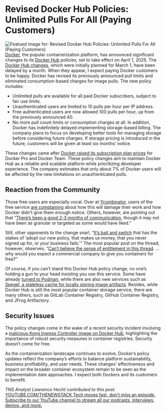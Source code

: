 # Revised Docker Hub Policies: Unlimited Pulls For All (Paying Customers)
![Featued image for: Revised Docker Hub Policies: Unlimited Pulls For All (Paying Customers)](https://cdn.thenewstack.io/media/2025/02/d92ef3a7-amie-johnson-vjxlzqi5tle-unsplash-1024x683.jpg)
[Docker](https://www.docker.com/?utm_content=inline+mention), the popular containerization platform, has announced significant changes to its [Docker Hub](https://hub.docker.com/) policies, set to take effect on April 1, 2025. The [Docker Hub changes](https://www.docker.com/blog/revisiting-docker-hub-policies-prioritizing-developer-experience/), which were initially planned for March 1, have been delayed by a month.
When they appear, I expect paying Docker customers to be happy. Docker has revised its previously announced pull limits and eliminated consumption-based charges for image pulls. The new policy includes:

- Unlimited pulls are available for all paid Docker subscribers, subject to fair use limits.
- Unauthenticated users are limited to 10 pulls per hour per IP address.
- Free authenticated users are now allowed 100 pulls per hour, up from the previously announced 40.
- No more pull count limits or consumption charges at all.
In addition, Docker has indefinitely delayed implementing storage-based billing. The company plans to focus on developing better tools for managing storage before considering future charges. If storage pricing is introduced in the future, customers will be given at least six months’ notice.

These changes came after [Docker raised its subscription plan prices](https://thenewstack.io/docker-overhauls-simplifies-subscription-plans/) for Docker Pro and Docker Team. These policy changes aim to maintain Docker Hub as a reliable and scalable platform while prioritizing developer experience. The company estimates that only about 7% of Docker users will be affected by the new limitations on unauthenticated pulls.

## Reaction from the Community
Those free users are especially vocal. Over at [Ycombinator](https://www.ycombinator.com/), users of the free service [are complaining](https://thenewstack.io/bypass-docker-hub-rate-limits-with-this-stateless-image-cache/) about how this will damage their work and how Docker didn’t give them enough notice. Others, however, are pointing out that “[There’s been a good 2-3 months of communication](https://news.ycombinator.com/item?id=43129450), though it may not have been as granular or targeted as some would have liked.”

Still, other opponents to the change snarl, “[It’s bait and switch](https://news.ycombinator.com/item?id=43131967) that has the stakes of ‘adopt our new policy, that makes us money, that you never signed up for, or your business fails.'” The most popular post on the thread, however, observes, “[Can’t believe the sense of entitlement in this thread](https://news.ycombinator.com/item?id=43125967). … why would you expect a commercial company to give you containers for free?”

Of course, if you can’t stand this Docker Hub policy change, no one’s holding a gun to your head insisting you use this service. Some have already [turned to Podman](https://thenewstack.io/whats-new-with-podman-5-multiplatform-images-vm-support/), while there are also new services such as [Spegel, a stateless cache for locally storing image artifacts](https://thenewstack.io/bypass-docker-hub-rate-limits-with-this-stateless-image-cache/). Besides, while Docker Hub is still the most popular container storage service, there are many others, such as GitLab Container Registry, GitHub Container Registry, and JFrog Artifactory.

## Security Issues
The policy changes come in the wake of a recent security incident involving a [malicious Kong Ingress Controller image on Docker Hub](https://hackread.com/malicious-kong-ingress-controller-image-dockerhub/), highlighting the importance of robust security measures in container registries. Security doesn’t come for free.

As the containerization landscape continues to evolve, Docker’s policy updates reflect the company’s efforts to balance platform sustainability, business profitability, and user needs. These changes’ effectiveness and impact on the broader container ecosystem remain to be seen as the implementation date approaches. I expect both Dockers and its customers to benefit.

*TNS Analyst Lawrence Hecht contributed to this post.*
[
YOUTUBE.COM/THENEWSTACK
Tech moves fast, don't miss an episode. Subscribe to our YouTube
channel to stream all our podcasts, interviews, demos, and more.
](https://youtube.com/thenewstack?sub_confirmation=1)